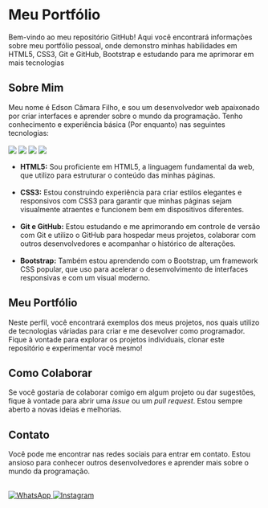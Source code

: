 <h1>Meu Portfólio</h1>

<p>Bem-vindo ao meu repositório GitHub! Aqui você encontrará informações sobre meu portfólio pessoal, onde demonstro minhas habilidades em HTML5, CSS3, Git e GitHub, Bootstrap e estudando para me aprimorar em mais tecnologias</p>

<h2>Sobre Mim</h2>

<p>Meu nome é Edson Câmara Filho, e sou um desenvolvedor web apaixonado por criar interfaces e aprender sobre o mundo da programação. Tenho conhecimento e experiência básica (Por enquanto) nas seguintes tecnologias:
<br>
<br>
<img src="https://img.shields.io/badge/HTML5-E34F26?style=for-the-badge&logo=html5&logoColor=white"/>
<img src="https://img.shields.io/badge/CSS3-1572B6?style=for-the-badge&logo=css3&logoColor=white"/>
<img src="https://img.shields.io/badge/Bootstrap-563D7C?style=for-the-badge&logo=bootstrap&logoColor=white"/>
<img src="https://img.shields.io/badge/Git-E34F26?style=for-the-badge&logo=git&logoColor=white"/>
  
</p>

<ul>
  <li><strong>HTML5:</strong> Sou proficiente em HTML5, a linguagem fundamental da web, que utilizo para estruturar o conteúdo das minhas páginas.</li>
  <br>
  <li><strong>CSS3:</strong> Estou construindo experiência para criar estilos elegantes e responsivos com CSS3 para garantir que minhas páginas sejam visualmente atraentes e funcionem bem em dispositivos diferentes.</li>
   <br>
  <li><strong>Git e GitHub:</strong> Estou estudando e me aprimorando em controle de versão com Git e utilizo o GitHub para hospedar meus projetos, colaborar com outros desenvolvedores e acompanhar o histórico de alterações.</li>
   <br>
  <li><strong>Bootstrap:</strong> Também estou aprendendo com o Bootstrap, um framework CSS popular, que uso para acelerar o desenvolvimento de interfaces responsivas e com um visual moderno.</li>
</ul>

<h2>Meu Portfólio</h2>

<p>Neste perfil, você encontrará exemplos dos meus projetos, nos quais utilizo de tecnologias váriadas para criar e me desevolver como programador. 
Fique à vontade para explorar os projetos individuais, clonar este repositório e experimentar você mesmo!</p>

<h2>Como Colaborar</h2>

<p>Se você gostaria de colaborar comigo em algum projeto ou dar sugestões, fique à vontade para abrir uma <em>issue</em> ou um <em>pull request</em>. Estou sempre aberto a novas ideias e melhorias.</p>

<h2>Contato</h2>

<p>Você pode me encontrar nas redes sociais para entrar em contato. Estou ansioso para conhecer outros desenvolvedores e aprender mais sobre o mundo da programação.</p>

<br>

<a href="https://api.whatsapp.com/send?phone=5554981212665">
  <img src="https://img.shields.io/badge/WhatsApp-25D366?style=for-the-badge&logo=whatsapp&logoColor=white" alt="WhatsApp">
</a>

<a href="https://www.instagram.com/edsoncamarafilhoo/">
  <img src="https://img.shields.io/badge/Instagram-E4405F?style=for-the-badge&logo=instagram&logoColor=white" alt="Instagram">
</a>
</body>

